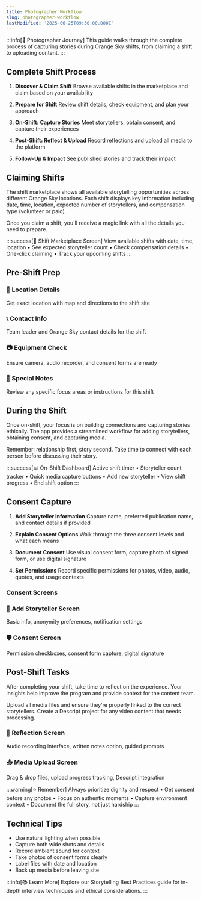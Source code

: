 ```yaml
---
title: Photographer Workflow
slug: photographer-workflow
lastModified: '2025-06-25T09:30:00.000Z'
---
```


:::info[📸 Photographer Journey]
This guide walks through the complete process of capturing stories during Orange Sky shifts, from claiming a shift to uploading content.
:::

## Complete Shift Process

1. **Discover & Claim Shift**
   Browse available shifts in the marketplace and claim based on your availability

2. **Prepare for Shift**
   Review shift details, check equipment, and plan your approach

3. **On-Shift: Capture Stories**
   Meet storytellers, obtain consent, and capture their experiences

4. **Post-Shift: Reflect & Upload**
   Record reflections and upload all media to the platform

5. **Follow-Up & Impact**
   See published stories and track their impact

## Claiming Shifts

The shift marketplace shows all available storytelling opportunities across different Orange Sky locations. Each shift displays key information including date, time, location, expected number of storytellers, and compensation type (volunteer or paid).

Once you claim a shift, you'll receive a magic link with all the details you need to prepare.

:::success[📱 Shift Marketplace Screen]
View available shifts with date, time, location • See expected storyteller count • Check compensation details • One-click claiming • Track your upcoming shifts
:::

## Pre-Shift Prep

<div className="grid grid-cols-2 gap-4">

### 📍 Location Details
Get exact location with map and directions to the shift site

### 📞 Contact Info
Team leader and Orange Sky contact details for the shift

### 📷 Equipment Check
Ensure camera, audio recorder, and consent forms are ready

### 📄 Special Notes
Review any specific focus areas or instructions for this shift

</div>

## During the Shift

Once on-shift, your focus is on building connections and capturing stories ethically. The app provides a streamlined workflow for adding storytellers, obtaining consent, and capturing media.

Remember: relationship first, story second. Take time to connect with each person before discussing their story.

:::success[📊 On-Shift Dashboard]
Active shift timer • Storyteller count tracker • Quick media capture buttons • Add new storyteller • View shift progress • End shift option
:::

## Consent Capture

1. **Add Storyteller Information**
   Capture name, preferred publication name, and contact details if provided

2. **Explain Consent Options**
   Walk through the three consent levels and what each means

3. **Document Consent**
   Use visual consent form, capture photo of signed form, or use digital signature

4. **Set Permissions**
   Record specific permissions for photos, video, audio, quotes, and usage contexts

### Consent Screens

<div className="grid grid-cols-2 gap-4">

### 👤 Add Storyteller Screen
Basic info, anonymity preferences, notification settings

### 🛡️ Consent Screen
Permission checkboxes, consent form capture, digital signature

</div>

## Post-Shift Tasks

After completing your shift, take time to reflect on the experience. Your insights help improve the program and provide context for the content team.

Upload all media files and ensure they're properly linked to the correct storytellers. Create a Descript project for any video content that needs processing.

<div className="grid grid-cols-2 gap-4">

### 🎤 Reflection Screen
Audio recording interface, written notes option, guided prompts

### 📤 Media Upload Screen
Drag & drop files, upload progress tracking, Descript integration

</div>

:::warning[⭐ Remember]
Always prioritize dignity and respect • Get consent before any photos • Focus on authentic moments • Capture environment context • Document the full story, not just hardship
:::

## Technical Tips

- Use natural lighting when possible
- Capture both wide shots and details
- Record ambient sound for context
- Take photos of consent forms clearly
- Label files with date and location
- Back up media before leaving site

:::info[📚 Learn More]
Explore our Storytelling Best Practices guide for in-depth interview techniques and ethical considerations.
:::